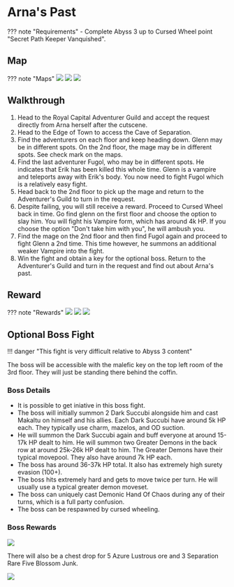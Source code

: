 # Arna's Past

??? note "Requirements"
    - Complete Abyss 3 up to Cursed Wheel point "Secret Path Keeper Vanquished".

## Map

??? note "Maps"
    ![](./img/cave-of-separation-b1f.jpg)
    ![](./img/cave-of-separation-b2f.jpg)
    ![](./img/cave-of-separation-b3f.jpg)

## Walkthrough

1. Head to the Royal Capital Adventurer Guild and accept the request directly from Arna herself after the cutscene.
2. Head to the Edge of Town to access the Cave of Separation.
3. Find the adventurers on each floor and keep heading down. Glenn may be in different spots. On the 2nd floor, the mage may be in different spots. See check mark on the maps.
4. Find the last adventurer Fugol, who may be in different spots. He indicates that Erik has been killed this whole time. Glenn is a vampire and teleports away with Erik's body. You now need to fight Fugol which is a relatively easy fight.
5. Head back to the 2nd floor to pick up the mage and return to the Adventurer's Guild to turn in the request.
6. Despite failing, you will still receive a reward. Proceed to Cursed Wheel back in time. Go find glenn on the first floor and choose the option to slay him. You will fight his Vampire form, which has around 4k HP. If you choose the option "Don't take him with you", he will ambush you.
7. Find the mage on the 2nd floor and then find Fugol again and proceed to fight Glenn a 2nd time. This time however, he summons an additional weaker Vampire into the fight.
8. Win the fight and obtain a key for the optional boss. Return to the Adventurer's Guild and turn in the request and find out about Arna's past.

## Reward

??? note "Rewards"
    ![](./img/arna-cave-reward.png)
    ![](./img/arna-knowledge.png)
    ![](./img/malefic-key.png)

## Optional Boss Fight

!!! danger "This fight is very difficult relative to Abyss 3 content"

The boss will be accessible with the malefic key on the top left room of the 3rd floor. They will just be standing there behind the coffin.

### Boss Details
- It is possible to get iniative in this boss fight.
- The boss will initially summon 2 Dark Succubi alongside him and cast Makaltu on himself and his allies. Each Dark Succubi have around 5k HP each. They typically use charm, mazelos, and OD suction.
- He will summon the Dark Succubi again and buff everyone at around 15-17k HP dealt to him. He will summon two Greater Demons in the back row at around 25k-26k HP dealt to him. The Greater Demons have their typical movepool. They also have around 7k HP each.
- The boss has around 36-37k HP total. It also has extremely high surety evasion (100+).
- The boss hits extremely hard and gets to move twice per turn. He will usually use a typical greater demon moveset.
- The boss can uniquely cast Demonic Hand Of Chaos during any of their turns, which is a full party confusion.
- The boss can be respawned by cursed wheeling. 

### Boss Rewards

![](./img/greater-demon-achievement.png)

There will also be a chest drop for 5 Azure Lustrous ore and 3 Separation Rare Five Blossom Junk.

![](./img/arna-cave-rare-junk.png)
